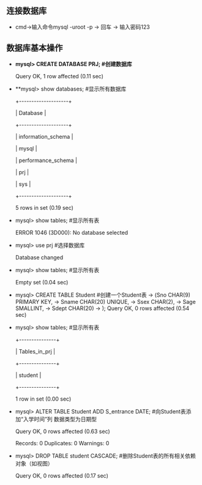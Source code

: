 ## 连接数据库
* cmd->输入命令mysql -uroot -p -> 回车 -> 输入密码123
## 数据库基本操作
* **mysql> CREATE DATABASE PRJ;  #创建数据库**
  
  Query OK, 1 row affected (0.11 sec)

* **mysql> show databases;  #显示所有数据库
  
  +--------------------+
  
  | Database           |
  
  +--------------------+
  
  | information_schema |
  
  | mysql              |
  
  | performance_schema |
  
  | prj                |
  
  | sys                |
  
  +--------------------+
  
  5 rows in set (0.19 sec)

* mysql> show tables;   #显示所有表
  
  ERROR 1046 (3D000): No database selected
* mysql> use prj  #选择数据库
  
  Database changed
* mysql> show tables;  #显示所有表
  
  Empty set (0.04 sec)
* mysql> CREATE TABLE Student  #创建一个Student表
    -> (Sno CHAR(9) PRIMARY KEY,
    -> Sname CHAR(20) UNIQUE,
    -> Ssex CHAR(2),
    -> Sage SMALLINT,
    -> Sdept CHAR(20)
    -> ); 
  Query OK, 0 rows affected (0.54 sec)
* mysql> show tables;  #显示所有表
  
  +---------------+
  
  | Tables_in_prj |
  
  +---------------+
  
  | student       |
  
  +---------------+
  
  1 row in set (0.00 sec)

* mysql> ALTER TABLE Student ADD S_entrance DATE;  #向Student表添加“入学时间”列 数据类型为日期型
  
  Query OK, 0 rows affected (0.63 sec)
  
  Records: 0  Duplicates: 0  Warnings: 0
* mysql> DROP TABLE student CASCADE;  #删除Student表的所有相关依赖对象（如视图）
  
  Query OK, 0 rows affected (0.17 sec)
